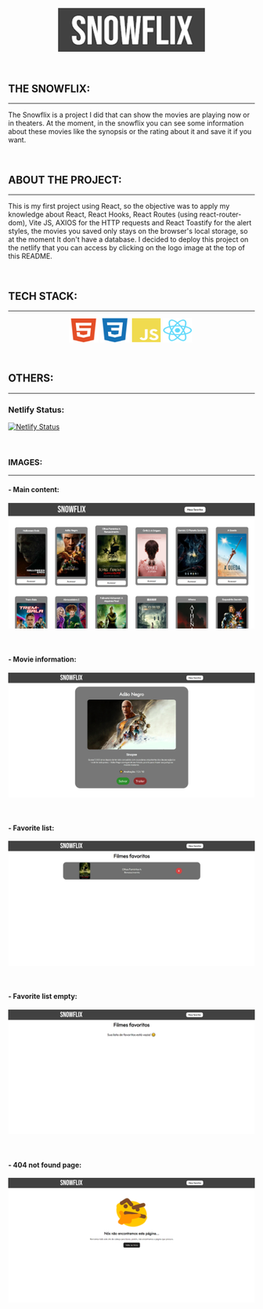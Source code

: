 <div id='content' style='display: flex; justify-content:center; align-items:center; flex-direction: column;'>
   <a href='https://snowflix-project.netlify.app/' target='_blank'>
      <img id='logo-snowlfix' style='width: 300px' src='./assets/Snowflix-logo.png' alt='Snowflix logo' />
   </a>
</div>


&nbsp;
## THE SNOWFLIX:
---
<p>
   The Snowflix is a project I did that can show the movies are playing now or in theaters. At the moment, in the snowflix you can see some information about these movies like the synopsis or the rating about it and save it if you want.
</p>

&nbsp;
## ABOUT THE PROJECT:
---
<p>
   This is my first project using React, so the objective was to apply my knowledge about React, React Hooks, React Routes (using react-router-dom), Vite JS, AXIOS for the HTTP requests and React Toastify for the alert styles, the movies you saved only stays on the browser's local storage, so at the moment It don't have a database. I decided to deploy this project on the netlify that you can access by clicking on the logo image at the top of this README.
</p>

&nbsp;
## TECH STACK:
---
<div id='tech-icons' style='display: flex; align-items=center; justify-content: center'>
   <img alt="WhiteArct1c-Javascript" height="50" width="60" 
      src="https://raw.githubusercontent.com/devicons/devicon/master/icons/html5/html5-plain.svg">&nbsp;
   <img alt="WhiteArct1c-Html5" height="50" width="60" 
      src="https://raw.githubusercontent.com/devicons/devicon/master/icons/css3/css3-plain.svg">&nbsp;
   <img alt="WhiteArct1c-Javascript" height="50" width="60" 
      src="https://raw.githubusercontent.com/devicons/devicon/master/icons/javascript/javascript-plain.svg">&nbsp;
   <img alt="WhiteArct1c-Javascript" height="50" width="60" 
      src="https://raw.githubusercontent.com/devicons/devicon/master/icons/react/react-original.svg">&nbsp;
</div>


&nbsp;
## OTHERS:
---

### Netlify Status: 
[![Netlify Status](https://api.netlify.com/api/v1/badges/ea973b36-4b2e-407d-97b6-e0817d7da10b/deploy-status)](https://app.netlify.com/sites/snowflix-project/deploys)

&nbsp;
### IMAGES: 
---

#### - Main content:
<img src='./assets/main-content.png'>

&nbsp;
#### - Movie information:
<img src='./assets/movie-information.png'>

&nbsp;
#### - Favorite list:
<img src='./assets/favorite-list.png'>

&nbsp;
#### - Favorite list empty:
<img src='./assets/favorite-empty.png'>

&nbsp;
#### - 404 not found page:
<img src='./assets/not-found.png'>


